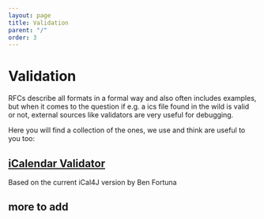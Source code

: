```yaml
---
layout: page
title: Validation
parent: "/"
order: 3
---
```


# Validation

RFCs describe all formats in a formal way and also often includes examples, but when it comes to the question if e.g. a ics file found in the wild is valid or not, external sources like validators are very useful for debugging.

Here you will find a collection of the ones, we use and think are useful to you too:

## [iCalendar Validator](http://severinghaus.org/projects/icv/)
Based on the current iCal4J version by Ben Fortuna

## more to add
